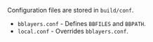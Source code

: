 Configuration files are stored in `build/conf`.
- `bblayers.conf` - Defines `BBFILES` and `BBPATH`.
- `local.conf` - Overrides `bblayers.conf`.